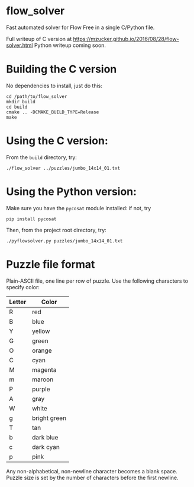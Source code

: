 flow_solver
===========

Fast automated solver for Flow Free in a single C/Python file. 

Full writeup of C version at <https://mzucker.github.io/2016/08/28/flow-solver.html>
Python writeup coming soon.

Building the C version
======================

No dependencies to install, just do this:

    cd /path/to/flow_solver
    mkdir build
    cd build
    cmake .. -DCMAKE_BUILD_TYPE=Release
    make

Using the C version:
====================

From the `build` directory, try:

    ./flow_solver ../puzzles/jumbo_14x14_01.txt
    
Using the Python version:
=========================

Make sure you have the `pycosat` module installed: if not, try

    pip install pycosat
    
Then, from the project root directory, try:

    ./pyflowsolver.py puzzles/jumbo_14x14_01.txt

Puzzle file format
==================

Plain-ASCII file, one line per row of puzzle. Use the following
characters to specify color:

| Letter | Color        |
|--------|--------------|
| R      | red          |
| B      | blue         |
| Y      | yellow       |
| G      | green        |
| O      | orange       |
| C      | cyan         |
| M      | magenta      |
| m      | maroon       |
| P      | purple       |
| A      | gray         |
| W      | white        |
| g      | bright green |
| T      | tan          |
| b      | dark blue    |
| c      | dark cyan    |
| p      | pink         |

Any non-alphabetical, non-newline character becomes a blank space.
Puzzle size is set by the number of characters before the first
newline.



